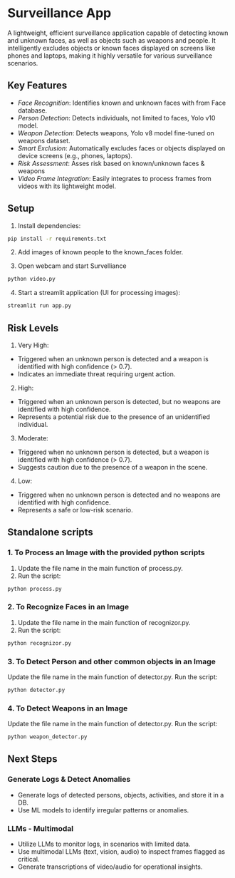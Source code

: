 # Surveillance App
A lightweight, efficient surveillance application capable of detecting known and unknown faces, as well as objects such as weapons and people. It intelligently excludes objects or known faces displayed on screens like phones and laptops, making it highly versatile for various surveillance scenarios.

## Key Features
* *Face Recognition*: Identifies known and unknown faces with from Face database.
* *Person Detection*: Detects individuals, not limited to faces, Yolo v10 model.
* *Weapon Detection*: Detects weapons, Yolo v8 model fine-tuned on weapons dataset.
* *Smart Exclusion*: Automatically excludes faces or objects displayed on device screens (e.g., phones, laptops).
* *Risk Assessment*: Asses risk based on known/unknown faces & weapons 
* *Video Frame Integration*: Easily integrates to process frames from videos with its lightweight model.

## Setup
1. Install dependencies:
```bash
pip install -r requirements.txt
```

2. Add images of known people to the known_faces folder.

3. Open webcam and start Survelliance
```bash
python video.py
```

4. Start a streamlit application (UI for processing images):
```bash
streamlit run app.py
```

## Risk Levels
1. Very High:
* Triggered when an unknown person is detected and a weapon is identified with high confidence (> 0.7).
* Indicates an immediate threat requiring urgent action.

2. High:
* Triggered when an unknown person is detected, but no weapons are identified with high confidence.
* Represents a potential risk due to the presence of an unidentified individual.

3. Moderate:
* Triggered when no unknown person is detected, but a weapon is identified with high confidence (> 0.7).
* Suggests caution due to the presence of a weapon in the scene.

4. Low:
* Triggered when no unknown person is detected and no weapons are identified with high confidence.
* Represents a safe or low-risk scenario.

  
## Standalone scripts
### 1. To Process an Image with the provided python scripts
1. Update the file name in the main function of process.py.
2. Run the script:
```bash
python process.py
```

### 2. To Recognize Faces in an Image
1. Update the file name in the main function of recognizor.py.
2. Run the script:
```bash
python recognizor.py
```

### 3. To Detect Person and other common objects in an Image
Update the file name in the main function of detector.py.
Run the script:
```bash
python detector.py
```

### 4. To Detect Weapons in an Image
Update the file name in the main function of detector.py.
Run the script:
```bash
python weapon_detector.py
```

## Next Steps
### Generate Logs & Detect Anomalies
* Generate logs of detected persons, objects, activities, and store it in a DB.
* Use ML models to identify irregular patterns or anomalies.

### LLMs - Multimodal
* Utilize LLMs to monitor logs, in scenarios with limited data.
* Use multimodal LLMs (text, vision, audio) to inspect frames flagged as critical.
* Generate transcriptions of video/audio for operational insights.
